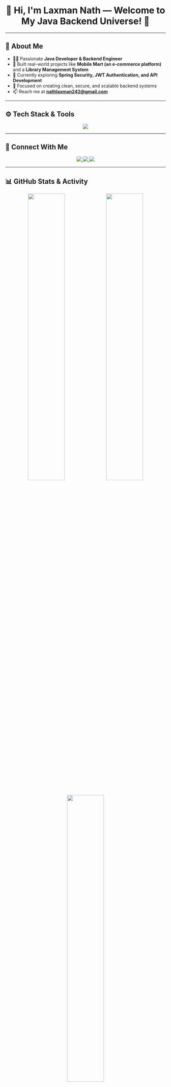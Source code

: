 <h1 align="center">👋 Hi, I'm Laxman Nath — Welcome to My Java Backend Universe! 🚀</h1>

---

## 🌟 About Me

- 👨‍💻 Passionate **Java Developer & Backend Engineer**
- 🚀 Built real-world projects like **Mobile Mart (an e-commerce platform)** and a **Library Management System**
- 🌱 Currently exploring **Spring Security, JWT Authentication, and API Development**
- 🎯 Focused on creating clean, secure, and scalable backend systems
- 📫 Reach me at **[nathlaxman242@gmail.com](mailto:nathlaxman242@gmail.com)**

---

## ⚙️ Tech Stack & Tools

<p align="center">
  <img src="https://skillicons.dev/icons?i=java,spring,react,html,css,bootstrap,mysql,git,github,vscode,linux" />
</p>

---

## 🔗 Connect With Me

<p align="center">
  <a href="https://www.linkedin.com/in/laxman-nath/" target="_blank">
    <img src="https://img.shields.io/badge/LinkedIn-%230077B5.svg?style=for-the-badge&logo=linkedin&logoColor=white"/>
  </a>
  <a href="https://www.instagram.com/laxmannath_/" target="_blank">
    <img src="https://img.shields.io/badge/Instagram-%23E4405F.svg?style=for-the-badge&logo=instagram&logoColor=white"/>
  </a>
  <a href="https://github.com/laxmannath" target="_blank">
    <img src="https://img.shields.io/badge/GitHub-181717?style=for-the-badge&logo=github&logoColor=white"/>
  </a>
</p>

---

## 📊 GitHub Stats & Activity

<p align="center">
  <img src="https://github-readme-stats.vercel.app/api?username=laxmannath&show_icons=true&theme=tokyonight&hide_border=true" width="48%"/>
  <img src="https://github-readme-streak-stats.herokuapp.com/?user=laxmannath&theme=tokyonight&hide_border=true" width="48%"/>
</p>

<p align="center">
  <img src="https://github-readme-stats.vercel.app/api/top-langs/?username=laxmannath&layout=compact&theme=tokyonight&hide_border=true" width="48%"/>
</p>

---

## 🐍 My Contribution Snake Animation

[![Run Snake Animation](https://github.com/laxmannath/laxmannath/actions/workflows/snake.yml/badge.svg)](https://github.com/laxmannath/laxmannath/actions/workflows/snake.yml)

<p align="center">
  <img src="https://raw.githubusercontent.com/laxmannath/laxmannath/output/snake.svg" alt="Snake animation"/>
</p>

---

<h3 align="center">🚀 Let’s build, innovate, and grow together in the world of code! 🚀</h3>
